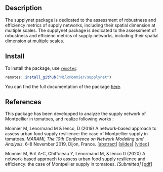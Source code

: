 ## Description

The supplynet package is dedicated to the assessment of robustness and efficiency metrics of supply networks, including their spatial dimension at multiple scales.
The supplynet package is dedicated to the assessment of robustness and efficienc metrics of supply networks, including their spatial dimension at multiple scales.

## Install

To install the package, use [`remotes`](https://CRAN.R-project.org/package=remotes):

```r
remotes::install_github("MiloMonnier/supplynet")
```


You can find the full documentation of the package [here](https://138.197.187.155/index.php/s/WT5zCTXJyPGgBro).



## References

This package has been developped to analyze the supply network of Montpellier in tomatoes, and realize following works :

Monnier M, Lenormand M & Ienco, D (2019) A network-based approach to assess urban food supply resilience: the case of Montpellier supply in tomatoes. *MARAMI, The 10th Conference on Network Modeling and Analysis*, 6-8 November 2019, Dijon, France. 
[[abstract](https://138.197.187.155/index.php/s/99dxP7aSJHi88Wq)]
[[slides](https://138.197.187.155/index.php/s/Y2NjxMCeJ56Jtw9)]
[[video](https://www.youtube.com/watch?v=JSkw4TbISOs)]


Monnier M, Brit A-C,  Chiffoleau Y, Lenormand M, & Ienco D (2020) A network-based approach to assess urban food supply resilience and efficiency: the case of Montpellier supply in tomatoes. *[Submitted]* [[pdf](https://138.197.187.155/index.php/s/7ZkdJa3gg9cY9pA)]